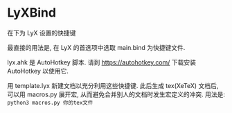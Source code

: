 LyXBind
=======

在下为 LyX 设置的快捷键

最直接的用法是, 在 LyX 的首选项中选取 main.bind 为快捷键文件.

lyx.ahk 是 AutoHotkey 脚本. 请到 https://autohotkey.com/ 下载安装 AutoHotkey 以使用它.

用 template.lyx 新建文档以充分利用这些快捷键. 此后生成 tex(XeTeX) 文档后, 可以用 macros.py 展开宏, 从而避免合并别人的文档时发生宏定义的冲突. 用法是: `python3 macros.py 你的tex文件`
